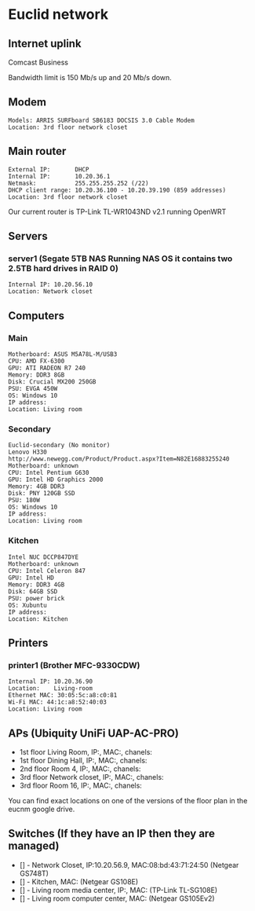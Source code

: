 # Euclid network #

## Internet uplink ##

Comcast Business 

Bandwidth limit is 150 Mb/s up and 20 Mb/s down.

## Modem ##
    Models: ARRIS SURFboard SB6183 DOCSIS 3.0 Cable Modem
    Location: 3rd floor network closet

## Main router ##

    External IP:       DHCP
    Internal IP:       10.20.36.1
    Netmask:           255.255.255.252 (/22)
    DHCP client range: 10.20.36.100 - 10.20.39.190 (859 addresses)
    Location: 3rd floor network closet

Our current router is TP-Link TL-WR1043ND v2.1 running OpenWRT

## Servers ##

### server1 (Segate 5TB NAS Running NAS OS it contains two 2.5TB hard drives in RAID 0) ###
    
    Internal IP: 10.20.56.10
    Location: Network closet

## Computers ##

### Main ###
    Motherboard: ASUS M5A78L-M/USB3
    CPU: AMD FX-6300
    GPU: ATI RADEON R7 240
    Memory: DDR3 8GB
    Disk: Crucial MX200 250GB
    PSU: EVGA 450W
    OS: Windows 10
    IP address:
    Location: Living room

### Secondary ###
    Euclid-secondary (No monitor)
    Lenovo H330
    http://www.newegg.com/Product/Product.aspx?Item=N82E16883255240
    Motherboard: unknown
    CPU: Intel Pentium G630
    GPU: Intel HD Graphics 2000
    Memory: 4GB DDR3
    Disk: PNY 120GB SSD
    PSU: 180W
    OS: Windows 10
    IP address: 
    Location: Living room


### Kitchen ###
    Intel NUC DCCP847DYE
    Motherboard: unknown
    CPU: Intel Celeron 847
    GPU: Intel HD
    Memory: DDR3 4GB
    Disk: 64GB SSD
    PSU: power brick
    OS: Xubuntu
    IP address:
    Location: Kitchen


## Printers ##

### printer1 (Brother MFC-9330CDW) ###

    Internal IP: 10.20.36.90
    Location:    Living-room
    Ethernet MAC: 30:05:5c:a8:c0:81
    Wi-Fi MAC: 44:1c:a8:52:40:03
    Location: Living room

## APs (Ubiquity UniFi UAP-AC-PRO) ##

* 1st floor Living Room, IP:, MAC:, chanels:
* 1st floor Dining Hall, IP:, MAC:, chanels:
* 2nd floor Room 4, IP:, MAC:, chanels:
* 3rd floor Network closet, IP:, MAC:, chanels:
* 3rd floor Room 16, IP:, MAC:, chanels:

You can find exact locations on one of the versions of the floor plan in the eucnm google drive.

## Switches (If they have an IP then they are managed) ##

 * [] - Network Closet, IP:10.20.56.9, MAC:08:bd:43:71:24:50 (Netgear GS748T)
 * [] - Kitchen, MAC: (Netgear GS108E)
 * [] - Living room media center, IP:, MAC: (TP-Link TL-SG108E)
 * [] - Living room computer center, MAC: (Netgear GS105Ev2)
